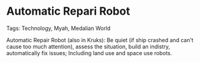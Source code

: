 # Automatic Repari Robot

Tags: Technology, Myah, Medalian World

Automatic Repair Robot (also in Kruks): Be quiet (if ship crashed and can't cause too much attention), assess the situation, build an indistry, automatically fix issues; Including land use and space use robots.